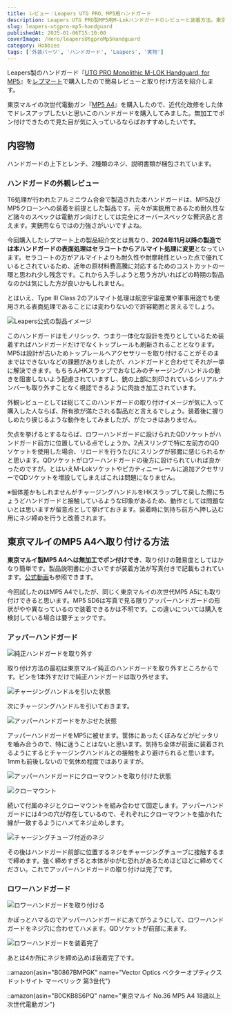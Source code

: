 ```yaml
---
title: レビュー：Leapers UTG PRO、MP5用ハンドガード
description: Leapers UTG PRO製MP5用M-Lokハンドガードのレビューと装着方法。東京マルイMP5 A4に無加工でポン付け可能。モノリシック設計でトップレールも同時刷新する近代化改修。
slug: leapers-utgpro-mp5-handguard
publishedAt: 2025-01-06T15:10:00
coverImage: /Hero/leapersUtgproMp5Handguard
category: Hobbies
tags: ['外装パーツ', 'ハンドガード', 'Leapers', '実物']
---
```


Leapers製のハンドガード『[UTG PRO Monolithic M-LOK Handguard, for MP5](https://www.leapers.com/products-utgpro-mtu055ssm.html)』を[レプマート](https://repmart.jp/products/mtu055ssm.html)で購入したので簡易レビューと取り付け方法を紹介します。

東京マルイの次世代電動ガン『[MP5 A4](https://www.amazon.co.jp/gp/product/B0CKB8S6PQ/?tag=d6l0g03-22)』を購入したので、近代化改修をした体でドレスアップしたいと思いこのハンドガードを購入してみました。無加工でポン付けできたので見た目が気に入っているならばおすすめしたいです。

## 内容物

ハンドガードの上下とレンチ、2種類のネジ、説明書類が梱包されています。

### ハンドガードの外観レビュー

T6処理が行われたアルミニウム合金で製造された本ハンドガードは、MP5及びMP5クローンへの装着を前提とした製品です。元々が実銃用であるため耐久性など諸々のスペックは電動ガン向けとしては完全にオーバースペックな贅沢品と言えます。実銃用ならではの力強さがいいですよね。

今回購入したレプマート上の製品紹介文とは異なり、**2024年11月以降の製造では本ハンドガードの表面処理はセラコートからアルマイト処理に変更**となっています。セラコートの方がアルマイトよりも耐久性や耐摩耗性といった点で優れているとされているため、近年の原材料費高騰に対応するためのコストカットの一環と思われ少し残念です。これから入手しようと思う方がいればどの時期の製品なのかは気にした方が良いかもしれません。

とはいえ、Type III Class 2のアルマイト処理は航空宇宙産業や軍事用途でも使用される表面処理であることには変わりないので許容範囲と言えるでしょう。

![Leapers公式の製品イメージ](/Review/xbw3cyrx9nhdlqgbrho1)

このハンドガードはモノリシック、つまり一体化な設計を売りとしているため装着すればハンドガードだけでなくトップレールも刷新されることとなります。MP5は設計が古いためトップレールへアクセサリーを取り付けることがそのままではできないなどの課題がありましたが、ハンドガードと合わせてそれが一挙に解決できます。もちろんHKスラップでおなじみのチャージングハンドルの動きを阻害しないよう配慮されていますし、銃の上部に刻印されているシリアルナンバーも取り外すことなく視認できるように肉抜き加工されています。

外観レビューとしては総じてこのハンドガードの取り付けイメージが気に入って購入した人ならば、所有欲が満たされる製品だと言えるでしょう。装着後に握りしめたり捩じるような動作をしてみましたが、がたつきはありません。

欠点を挙げるとするならば、ロワーハンドガードに設けられたQDソケットがハンドガード前方に位置している点でしょうか。2点スリングで特に左前方のQDソケットを使用した場合、リロードを行うたびにスリングが邪魔に感じられるかと思います。QDソケットがロワーハンドガードの後方に設けられていれば良かったのですが。とはいえM-Lokソケットやピカティニーレールに追加アクセサリーでQDソケットを増設してしまえばこれは問題になりません。

※個体差かもしれませんがチャージングハンドルをHKスラップして戻した際にちょうどハンドガードと接触しているような印象があるため、動作としては問題ないとは思いますが留意点として挙げておきます。装着時に気持ち前方へ押し込む用にネジ締めを行うと改善されます。

## 東京マルイのMP5 A4へ取り付ける方法

**東京マルイ製MP5 A4へは無加工でポン付けでき**、取り付けの難易度としてはかなり簡単です。製品説明書に小さいですが装着方法が写真付きで記載もされています。[公式動画](https://youtu.be/oEQ8OnpOR1s?si=mad26VcOja2c98rO)も参照できます。

今回試したのはMP5 A4でしたが、同じく東京マルイの次世代MP5 A5にも取り付けできると思います。MP5 SD6は写真で見る限りアッパーハンドガードの形状がやや異なっているので装着できるかは不明です。この違いについては購入を検討している場合は要チェックです。

### アッパーハンドガード

![純正ハンドガードを取り外す](/Review/exku616zdgrouhc47eg7)

取り付け方法の最初は東京マルイ純正のハンドガードを取り外すところからです。ピンを1本外すだけで純正ハンドガードは取り外せます。

![チャージングハンドルを引いた状態](/Review/ig28tvlizcr7jm7eqfic)

次にチャージングハンドルを引いておきます。

![アッパーハンドガードをかぶせた状態](/Review/hzy9v7gkby8gy50vmulm)

アッパーハンドガードをMP5に被せます。筐体にあったくぼみなどがピッタリを嚙み合うので、特に迷うことはないと思います。気持ち全体が前面に装着されるようにするとチャージングハンドルとの接触をより避けられると思います。1mmも前後しないので気休め程度ではありますが。

![アッパーハンドガードにクローマウントを取り付けた状態](/Review/xiw2im83xwwm9x6wsjnp)

![クローマウント](/Review/xxs9ldzuoihxf7ztddtz)

続いて付属のネジとクローマウントを組み合わせて固定します。アッパーハンドガードには4つの穴が存在しているので、それぞれにクローマウントを描かれた線が一致するようにハメてネジ止めします。

![チャージングチューブ付近のネジ](/Review/edgjqjsfkfte4e2ahjcz)

その後はハンドガード前部に位置するネジをチャージングチューブに接触するまで締めます。強く締めすぎると本体がゆがむ恐れがあるためほどほどに締めてください。これでアッパーハンドガードの取り付けは完了です。

### ロワーハンドガード

![ロワーハンドガードを取り付ける](/Review/emmlgi5w0ifyyjvrgzzn)

かぽっとハマるのでアッパーハンドガードにあてがうようにして、ロワーハンドガードをネジ穴に合わせてハメます。QDソケットが前部に来ます。

![ロワーハンドガードを装着完了](/Review/v0pytyiefqf8qgwk08jz)

あとは4か所にネジを締め込めば装着完了です。

::amazon{asin="B0867BMPGK" name="Vector Optics ベクターオプティクス ドットサイト マーベリック 第3世代"}

::amazon{asin="B0CKB8S6PQ" name="東京マルイ No.36 MP5 A4 18歳以上 次世代電動ガン"}

